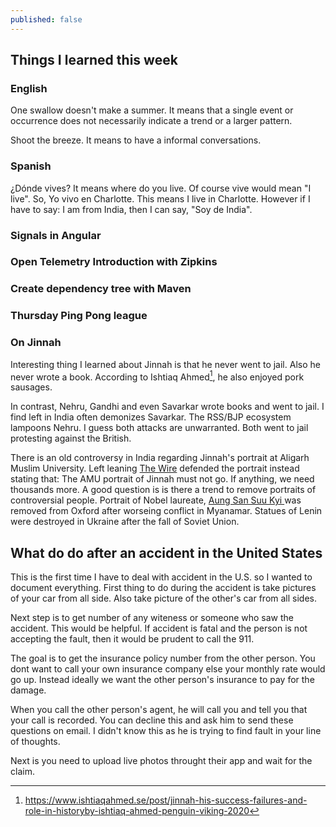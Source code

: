 ```yaml
---
published: false
---
```

## Things I learned this week

### English

One swallow doesn't make a summer. It means that a single event or occurrence does not necessarily indicate a trend or a larger pattern. 

Shoot the breeze. It means to have a informal conversations. 

### Spanish

¿Dónde vives? It means where do you live. Of course vive would mean "I live". So, Yo vivo en Charlotte. This means I live in Charlotte. However if I have to say: I am from India, then I can say, "Soy de India". 

### Signals in Angular

### Open Telemetry Introduction with Zipkins

### Create dependency tree with Maven

### Thursday Ping Pong league

### On Jinnah

Interesting thing I learned about Jinnah is that he never went to jail. Also he never wrote a book. According to Ishtiaq Ahmed[^ham], he also enjoyed pork sausages. 

In contrast, Nehru, Gandhi and even Savarkar wrote books and went to jail. I find left in India often demonizes Savarkar. The RSS/BJP ecosystem lampoons Nehru. I guess both attacks are unwarranted. Both went to jail protesting against the British. 

There is an old controversy in India regarding Jinnah's portrait at Aligarh Muslim University. Left leaning [The Wire](https://thewire.in/history/aligarh-muslim-university-jinnah-portrait) defended the portrait instead stating that: The AMU portrait of Jinnah must not go. If anything, we need thousands more. A good question is is there a trend to remove portraits of controversial people. Portrait of Nobel laureate, [Aung San Suu Kyi ](https://www.theguardian.com/world/2017/sep/29/oxford-college-removes-painting-of-aung-san-suu-kyi-from-display) was removed from Oxford after worseing conflict in Myanamar. Statues of Lenin were destroyed in Ukraine after the fall of Soviet Union.

## What do do after an accident in the United States

This is the first time I have to deal with accident in the U.S. so I wanted to document everything. First thing to do during the accident is take pictures of your car from all side. Also take picture of the other's car from all sides. 

Next step is to get number of any witeness or someone who saw the accident. This would be helpful. If accident is fatal and the person is not accepting the fault, then it would be prudent to call the 911. 

The goal is to get the insurance policy number from the other person. You dont want to call your own insurance company else your monthly rate would go up. Instead ideally we want the other person's insurance to pay for the damage. 

When you call the other person's agent, he will call you and tell you that your call is recorded. You can decline this and ask him to send these questions on email. I didn't know this as he is trying to find fault in your line of thoughts.

Next is you need to upload live photos throught their app and wait for the claim.


[^ham]: https://www.ishtiaqahmed.se/post/jinnah-his-success-failures-and-role-in-historyby-ishtiaq-ahmed-penguin-viking-2020
